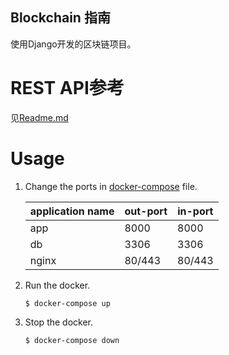 Blockchain 指南
---
使用Django开发的区块链项目。

# REST API参考
见[Readme.md](demo/Readme.md)

# Usage
1. Change the ports in [docker-compose](docker-compose.yml) file.

    | application name | out-port | in-port |
    |------------------|----------|---------|
    | app              | 8000     | 8000    |
    | db               | 3306     | 3306    |
    | nginx            | 80/443   | 80/443  |
        
2. Run the docker.
        
       $ docker-compose up
 
3. Stop the docker.

       $ docker-compose down

